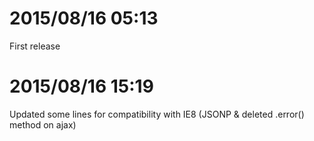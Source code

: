 # 2015/08/16 05:13
First release

# 2015/08/16 15:19
Updated some lines for compatibility with IE8 (JSONP & deleted .error() method on ajax)
